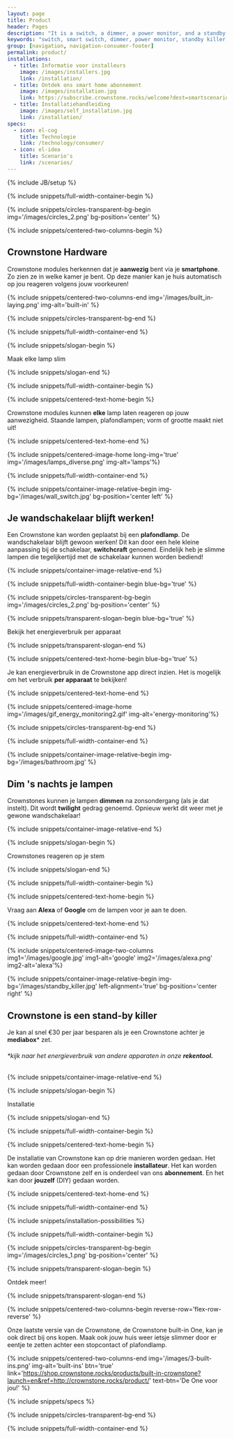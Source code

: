 ```yaml
---
layout: page
title: Product
header: Pages
description: "It is a switch, a dimmer, a power monitor, and a standby killer at once."
keywords: "switch, smart switch, dimmer, power monitor, standby killer, energy savings, home automation"
group: [navigation, navigation-consumer-footer]
permalink: product/
installations:
  - title: Informatie voor installeurs
    image: /images/installers.jpg
    link: /installation/
  - title: Ontdek ons smart home abonnement
    image: /images/installation.jpg
    link: https://subscribe.crownstone.rocks/welcome?dest=smartscenarios&ref=http://crownstone.rocks/product/
  - title: Installatiehandleiding
    image: /images/self_installation.jpg
    link: /installation/
specs:
  - icon: el-cog
    title: Technologie
    link: /technology/consumer/
  - icon: el-idea
    title: Scenario's
    link: /scenarios/
---
```


{% include JB/setup %}

{% include snippets/full-width-container-begin %}

{% include snippets/circles-transparent-bg-begin img='/images/circles_2.png' bg-position='center' %}

{% include snippets/centered-two-columns-begin %}

## Crownstone Hardware

Crownstone modules herkennen dat je **aanwezig** bent via je **smartphone**. Zo zien ze in welke kamer je bent. Op deze manier kan je huis automatisch op jou reageren volgens jouw voorkeuren!

{% include snippets/centered-two-columns-end img='/images/built_in-laying.png' img-alt='built-in' %}

{% include snippets/circles-transparent-bg-end %}

{% include snippets/full-width-container-end %}

{% include snippets/slogan-begin %}

Maak elke lamp slim

{% include snippets/slogan-end %}

{% include snippets/full-width-container-begin %}

{% include snippets/centered-text-home-begin %}

Crownstone modules kunnen **elke** lamp laten reageren op jouw aanwezigheid. 
Staande lampen, plafondlampen; vorm of grootte maakt niet uit!

{% include snippets/centered-text-home-end %}

{% include snippets/centered-image-home long-img='true' img='/images/lamps_diverse.png' img-alt='lamps'%}

{% include snippets/full-width-container-end %}


{% include snippets/container-image-relative-begin img-bg='/images/wall_switch.jpg' bg-position='center left' %}

## Je wandschakelaar blijft werken!

Een Crownstone kan worden geplaatst bij een **plafondlamp**. De wandschakelaar blijft gewoon werken! Dit kan door een hele kleine aanpassing bij de schakelaar, **switchcraft** genoemd. Eindelijk heb je slimme lampen die tegelijkertijd met de schakelaar kunnen worden bediend!

{% include snippets/container-image-relative-end %}

{% include snippets/full-width-container-begin blue-bg='true' %}

{% include snippets/circles-transparent-bg-begin img='/images/circles_2.png' bg-position='center' %}

{% include snippets/transparent-slogan-begin blue-bg='true' %}

Bekijk het energieverbruik per apparaat

{% include snippets/transparent-slogan-end %}

{% include snippets/centered-text-home-begin blue-bg='true' %}

Je kan energieverbruik in de Crownstone app direct inzien. Het is mogelijk om het verbruik **per apparaat** te bekijken!

{% include snippets/centered-text-home-end %}

{% include snippets/centered-image-home img='/images/gif_energy_monitoring2.gif' img-alt='energy-monitoring'%}

{% include snippets/circles-transparent-bg-end %}

{% include snippets/full-width-container-end %}


{% include snippets/container-image-relative-begin img-bg='/images/bathroom.jpg' %}

## Dim 's nachts je lampen

Crownstones kunnen je lampen **dimmen** na zonsondergang (als je dat instelt). Dit wordt **twilight** gedrag genoemd. Opnieuw werkt dit weer met je gewone wandschakelaar!

{% include snippets/container-image-relative-end %}

{% include snippets/slogan-begin %}

Crownstones reageren op je stem

{% include snippets/slogan-end %}

{% include snippets/full-width-container-begin %}

{% include snippets/centered-text-home-begin %}

Vraag aan **Alexa** of **Google** om de lampen voor je aan te doen.

{% include snippets/centered-text-home-end %}

{% include snippets/full-width-container-end %}

{% include snippets/centered-image-two-columns img1='/images/google.jpg' img1-alt='google' img2='/images/alexa.png' img2-alt='alexa'%}


{% include snippets/container-image-relative-begin img-bg='/images/standby_killer.jpg' left-alignment='true' bg-position='center right' %}

## Crownstone is een stand-by killer

Je kan al snel €30 per jaar besparen als je een Crownstone achter je **mediabox**\* zet.

###### *kijk naar het energieverbruik van andere apparaten in onze **rekentool.**

{% include snippets/container-image-relative-end %}


{% include snippets/slogan-begin %}

Installatie

{% include snippets/slogan-end %}

{% include snippets/full-width-container-begin %}

{% include snippets/centered-text-home-begin %}

De installatie van Crownstone kan op drie manieren worden gedaan. Het kan worden gedaan door een professionele **installateur**. Het kan worden gedaan door Crownstone zelf en is onderdeel van ons **abonnement**. En het kan door **jouzelf** (DIY) gedaan worden.

{% include snippets/centered-text-home-end %}

{% include snippets/full-width-container-end %}

{% include snippets/installation-possibilities %}


{% include snippets/full-width-container-begin %}

{% include snippets/circles-transparent-bg-begin img='/images/circles_1.png' bg-position='center' %}

{% include snippets/transparent-slogan-begin %}

Ontdek meer!

{% include snippets/transparent-slogan-end %}

{% include snippets/centered-two-columns-begin reverse-row='flex-row-reverse' %}

Onze laatste versie van de Crownstone, de Crownstone built-in One, kan je ook direct bij ons kopen. Maak ook jouw huis weer ietsje slimmer door er eentje te zetten achter een stopcontact of plafondlamp.

{% include snippets/centered-two-columns-end img='/images/3-built-ins.png' img-alt='built-ins' btn='true' link='https://shop.crownstone.rocks/products/built-in-crownstone?launch=en&ref=http://crownstone.rocks/product/' text-btn='De One voor jou!' %}

{% include snippets/specs %}

{% include snippets/circles-transparent-bg-end %}

{% include snippets/full-width-container-end %}
